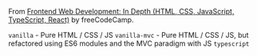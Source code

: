 From [Frontend Web Development: In Depth (HTML, CSS, JavaScript, TypeScript, React)](https://www.youtube.com/watch?v=MsnQ5uepIaE) by freeCodeCamp.

`vanilla` - Pure HTML / CSS / JS
`vanilla-mvc` - Pure HTML / CSS / JS, but refactored using ES6 modules and the MVC paradigm with JS
`typescript`